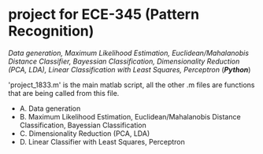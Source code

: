 # project for ECE-345 (Pattern Recognition)
_Data generation, Maximum Likelihood Estimation, Euclidean/Mahalanobis Distance Classifier, 
Bayessian Classification, Dimensionality Reduction (PCA, LDA), 
Linear Classification with Least Squares, Perceptron_ (**_Python_**)

'project_1833.m' is the main matlab script, all the other .m files are functions that are being called from this file.

* A. Data generation
* B. Maximum Likelihood Estimation, Euclidean/Mahalanobis Distance Classification, Bayessian Classification
* C. Dimensionality Reduction (PCA, LDA)
* D. Linear Classifier with Least Squares, Perceptron
